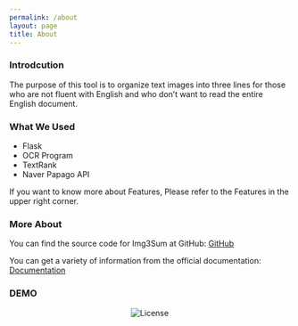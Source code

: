 ```yaml
---
permalink: /about
layout: page
title: About 
---
```


### Introdcution
The purpose of this tool is to organize text images into three lines for 
those who are not fluent with English and who don’t want to read the entire English document.

### What We Used
* Flask
* OCR Program
* TextRank
* Naver Papago API

If you want to know more about Features, Please refer to the Features in the upper right corner.


### More About
You can find the source code for Img3Sum at GitHub:
[GitHub](https://github.com/Lainshower/Img3Sum)

You can get a variety of information from the official documentation:
[Documentation](https://img3sum.readthedocs.io/en/main/)


### DEMO
<p align="center">
        <img alt="License" src="https://camo.githubusercontent.com/e2ee2a3912e0d3d4dd98b12d992868023a6c64252ebc49395320d16ab940bd41/68747470733a2f2f696d673373756d2e72656164746865646f63732e696f2f656e2f6c61746573742f5f696d616765732f496d673353756d44656d6f2e6a706567">
</p> 
